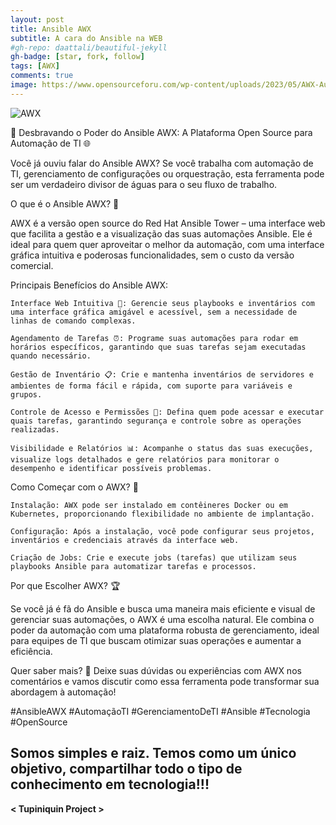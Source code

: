 ```yaml
---
layout: post
title: Ansible AWX
subtitle: A cara do Ansible na WEB
#gh-repo: daattali/beautiful-jekyll
gh-badge: [star, fork, follow]
tags: [AWX]
comments: true
image: https://www.opensourceforu.com/wp-content/uploads/2023/05/AWX-Automation-Tool.jpg
---
```


![AWX](https://www.opensourceforu.com/wp-content/uploads/2023/05/AWX-Automation-Tool.jpg)

🔧 Desbravando o Poder do Ansible AWX: A Plataforma Open Source para Automação de TI 🌐

Você já ouviu falar do Ansible AWX? Se você trabalha com automação de TI, gerenciamento de configurações ou orquestração, esta ferramenta pode ser um verdadeiro divisor de águas para o seu fluxo de trabalho.

O que é o Ansible AWX? 🤔

AWX é a versão open source do Red Hat Ansible Tower – uma interface web que facilita a gestão e a visualização das suas automações Ansible. Ele é ideal para quem quer aproveitar o melhor da automação, com uma interface gráfica intuitiva e poderosas funcionalidades, sem o custo da versão comercial.

Principais Benefícios do Ansible AWX:

    Interface Web Intuitiva 🌟: Gerencie seus playbooks e inventários com uma interface gráfica amigável e acessível, sem a necessidade de linhas de comando complexas.

    Agendamento de Tarefas ⏰: Programe suas automações para rodar em horários específicos, garantindo que suas tarefas sejam executadas quando necessário.

    Gestão de Inventário 📋: Crie e mantenha inventários de servidores e ambientes de forma fácil e rápida, com suporte para variáveis e grupos.

    Controle de Acesso e Permissões 🔐: Defina quem pode acessar e executar quais tarefas, garantindo segurança e controle sobre as operações realizadas.

    Visibilidade e Relatórios 📊: Acompanhe o status das suas execuções, visualize logs detalhados e gere relatórios para monitorar o desempenho e identificar possíveis problemas.

Como Começar com o AWX? 🚀

    Instalação: AWX pode ser instalado em contêineres Docker ou em Kubernetes, proporcionando flexibilidade no ambiente de implantação.

    Configuração: Após a instalação, você pode configurar seus projetos, inventários e credenciais através da interface web.

    Criação de Jobs: Crie e execute jobs (tarefas) que utilizam seus playbooks Ansible para automatizar tarefas e processos.

Por que Escolher AWX? 🏆

Se você já é fã do Ansible e busca uma maneira mais eficiente e visual de gerenciar suas automações, o AWX é uma escolha natural. Ele combina o poder da automação com uma plataforma robusta de gerenciamento, ideal para equipes de TI que buscam otimizar suas operações e aumentar a eficiência.

Quer saber mais? 💬 Deixe suas dúvidas ou experiências com AWX nos comentários e vamos discutir como essa ferramenta pode transformar sua abordagem à automação!

#AnsibleAWX #AutomaçãoTI #GerenciamentoDeTI #Ansible #Tecnologia #OpenSource

## Somos simples e raiz. Temos como um único objetivo, compartilhar todo o tipo de conhecimento em tecnologia!!!

**< Tupiniquin Project >**
